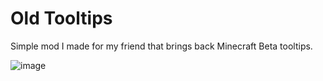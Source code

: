 # Old Tooltips
Simple mod I made for my friend that brings back Minecraft Beta tooltips. 

![image](https://github.com/user-attachments/assets/8975ca70-0079-4de6-8092-eab6551dea26)
